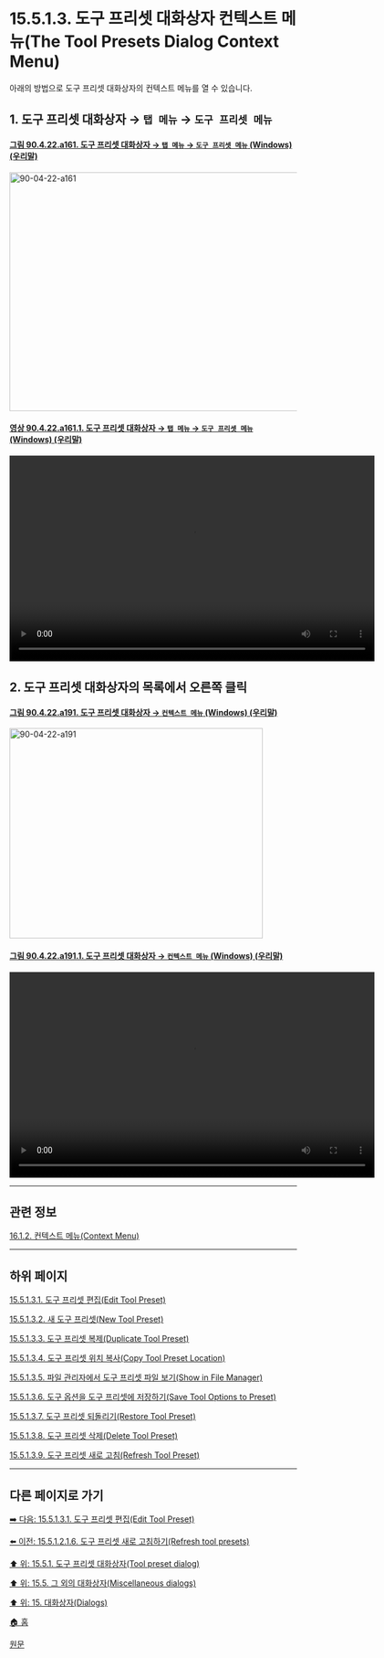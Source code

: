 # 15.5.1.3. 도구 프리셋 대화상자 컨텍스트 메뉴(The Tool Presets Dialog Context Menu)

아래의 방법으로 도구 프리셋 대화상자의 컨텍스트 메뉴를 열 수 있습니다.

<a id="15-05-01-03-s1"></a>

## 1. 도구 프리셋 대화상자 → `탭 메뉴` → `도구 프리셋 메뉴`

<a id="90-04-22-a161"></a>

#### [그림 90.4.22.a161. 도구 프리셋 대화상자 → `탭 메뉴` → `도구 프리셋 메뉴` (Windows) (우리말)](./90-04-0022-tool_presets.md#90-04-22-a161)
<img width="834" height="418" alt="90-04-22-a161" src="https://github.com/user-attachments/assets/d09b0688-2b30-46c7-ae5d-ed1cd851e87d" />

<a id="90-04-22-a161-01"></a>

#### [영상 90.4.22.a161.1. 도구 프리셋 대화상자 → `탭 메뉴` → `도구 프리셋 메뉴` (Windows) (우리말)](./90-04-0022-tool_presets.md#90-04-22-a161-01)
<video controls="controls" width="640" height="360" src="https://github.com/user-attachments/assets/7eff241f-fd23-4ec1-91fa-e9fad86b2a1c"></video>

<a id="15-05-01-03-s2"></a>

## 2. 도구 프리셋 대화상자의 목록에서 오른쪽 클릭

<a id="90-04-22-a191"></a>

#### [그림 90.4.22.a191. 도구 프리셋 대화상자 → `컨텍스트 메뉴` (Windows) (우리말)](./90-04-0022-tool_presets.md#90-04-22-a191)
<img width="444" height="368" alt="90-04-22-a191" src="https://github.com/user-attachments/assets/14cbeeb3-137f-449e-b12b-cdf101b6129b" />

<a id="90-04-22-a191-01"></a>

#### [그림 90.4.22.a191.1. 도구 프리셋 대화상자 → `컨텍스트 메뉴` (Windows) (우리말)](./90-04-0022-tool_presets.md#90-04-22-a191-01)
<video controls="controls" width="640" height="360" src="https://github.com/user-attachments/assets/b627eca1-7003-4cd9-b601-60b24fc21f11"></video>

***

## 관련 정보

[16.1.2. 컨텍스트 메뉴(Context Menu)](./16-01-02-context_menus.md)

***

## 하위 페이지

[15.5.1.3.1. 도구 프리셋 편집(Edit Tool Preset)](./15-05-01-03-01-edit_tool_preset.md)

[15.5.1.3.2. 새 도구 프리셋(New Tool Preset)](./15-05-01-03-02-new_tool_preset.md)

[15.5.1.3.3. 도구 프리셋 복제(Duplicate Tool Preset)](./15-05-01-03-03-duplicate_tool_preset.md)

[15.5.1.3.4. 도구 프리셋 위치 복사(Copy Tool Preset Location)](./15-05-01-03-04-copy_tool_preset_location.md)

[15.5.1.3.5. 파일 관리자에서 도구 프리셋 파일 보기(Show in File Manager)](./15-05-01-03-05-show_in_file_manager.md)

[15.5.1.3.6. 도구 옵션을 도구 프리셋에 저장하기(Save Tool Options to Preset)](./15-05-01-03-06-save_tool_options_to_preset.md)

[15.5.1.3.7. 도구 프리셋 되돌리기(Restore Tool Preset)](./15-05-01-03-07-restore_tool_preset.md)

[15.5.1.3.8. 도구 프리셋 삭제(Delete Tool Preset)](./15-05-01-03-08-delete_tool_preset.md)

[15.5.1.3.9. 도구 프리셋 새로 고침(Refresh Tool Preset)](./15-05-01-03-09-refresh_tool_preset.md)

***

## 다른 페이지로 가기

[➡️ 다음: 15.5.1.3.1. 도구 프리셋 편집(Edit Tool Preset)](./15-05-01-03-01-edit_tool_preset.md)

[⬅️ 이전: 15.5.1.2.1.6. 도구 프리셋 새로 고침하기(Refresh tool presets)](./15-05-01-02-01-06-refresh_tool_presets.md)

[⬆️ 위: 15.5.1. 도구 프리셋 대화상자(Tool preset dialog)](./15-05-01-00-tool-preset-dialog.md)

[⬆️ 위: 15.5. 그 외의 대화상자(Miscellaneous dialogs)](./15-05-00-miscellaneous-dialogs.md)

[⬆️ 위: 15. 대화상자(Dialogs)](./15-00-dialogs.md)

[🏠 홈](./00-home.md)

[원문](https://docs.gimp.org/2.10/ko/gimp-dialogs-misc.html#idm21575)